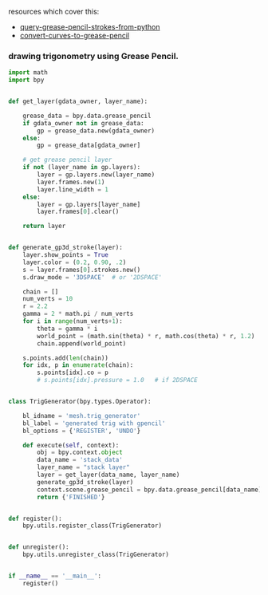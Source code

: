 resources which cover this:  
- [query-grease-pencil-strokes-from-python](http://blender.stackexchange.com/questions/24694/query-grease-pencil-strokes-from-python)  
- [convert-curves-to-grease-pencil](http://blender.stackexchange.com/questions/36140/convert-curves-to-grease-pencil)  

### drawing trigonometry using Grease Pencil.

```python
import math
import bpy


def get_layer(gdata_owner, layer_name):

    grease_data = bpy.data.grease_pencil
    if gdata_owner not in grease_data:
        gp = grease_data.new(gdata_owner)
    else:
        gp = grease_data[gdata_owner]

    # get grease pencil layer
    if not (layer_name in gp.layers):
        layer = gp.layers.new(layer_name)
        layer.frames.new(1)
        layer.line_width = 1
    else:
        layer = gp.layers[layer_name]
        layer.frames[0].clear()

    return layer


def generate_gp3d_stroke(layer):
    layer.show_points = True
    layer.color = (0.2, 0.90, .2)
    s = layer.frames[0].strokes.new()
    s.draw_mode = '3DSPACE'  # or '2DSPACE'

    chain = []
    num_verts = 10
    r = 2.2
    gamma = 2 * math.pi / num_verts
    for i in range(num_verts+1):
        theta = gamma * i
        world_point = (math.sin(theta) * r, math.cos(theta) * r, 1.2)
        chain.append(world_point)

    s.points.add(len(chain))
    for idx, p in enumerate(chain):
        s.points[idx].co = p
        # s.points[idx].pressure = 1.0   # if 2DSPACE


class TrigGenerator(bpy.types.Operator):

    bl_idname = 'mesh.trig_generator'
    bl_label = 'generated trig with gpencil'
    bl_options = {'REGISTER', 'UNDO'}

    def execute(self, context):
        obj = bpy.context.object
        data_name = 'stack_data'
        layer_name = "stack layer"
        layer = get_layer(data_name, layer_name)
        generate_gp3d_stroke(layer)
        context.scene.grease_pencil = bpy.data.grease_pencil[data_name]
        return {'FINISHED'}


def register():
    bpy.utils.register_class(TrigGenerator)


def unregister():
    bpy.utils.unregister_class(TrigGenerator)


if __name__ == '__main__':
    register()
```
